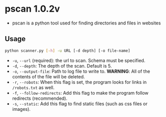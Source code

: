 # pscan 1.0.2v

- pscan is a python tool used for finding directories and files in websites

## Usage

```bash 
python scanner.py [-h] -u URL [-d depth] [-o file-name]
```

- `-u`, `--url` (required): the url to scan. Schema must be specified.
- `-d`, `--depth`: The depth of the scan. Default is 5.
- `-o`, `--output-file`: Path to log file to write to. **WARNING**: All of the contents of the file will be deleted.
- `-r`, `--robots`: When this flag is set, the program looks for links in `/robots.txt` as well.
- `-f`, `--follow-redirects`: Add this flag to make the program follow redirects (recommended).
- `-s`, `--static`: Add this flag to find static files (such as css files or images).
